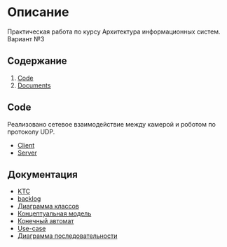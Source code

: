 # Описание
Практическая работа по курсу Архитектура информационных систем. Вариант №3 

## Содержание
1. [Code](https://github.com/DmitryFedoseev/ISA/tree/main/Code)
2. [Documents](https://github.com/DmitryFedoseev/ISA/tree/main/Documents)

## Code
Реализовано сетевое взаимодействие между камерой и роботом по протоколу UDP.
- [Client](https://github.com/DmitryFedoseev/ISA/tree/main/Code/client)
- [Server](https://github.com/DmitryFedoseev/ISA/tree/main/Code/server)

## Документация
- [KTC](https://github.com/DmitryFedoseev/ISA/blob/main/Documents/KTC.png)
- [backlog](https://github.com/DmitryFedoseev/ISA/blob/main/Documents/backlog.png)
- [Диаграмма классов](https://github.com/DmitryFedoseev/ISA/blob/main/Documents/class_diagram.png)
- [Концептуальная модель](https://github.com/DmitryFedoseev/ISA/blob/main/Documents/conception_model.png)
- [Конечный автомат](https://github.com/DmitryFedoseev/ISA/blob/main/Documents/condition.png)
- [Use-case](https://github.com/DmitryFedoseev/ISA/blob/main/Documents/use-case.png)
- [Диаграмма последовательности](https://github.com/DmitryFedoseev/ISA/blob/main/Documents/sequence_diagram.png)
